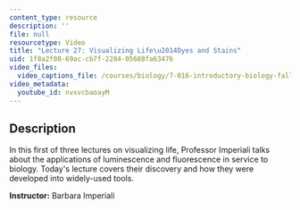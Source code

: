 ```yaml
---
content_type: resource
description: ''
file: null
resourcetype: Video
title: "Lecture 27: Visualizing Life\u2014Dyes and Stains"
uid: 1f8a2f08-69ac-cb7f-2284-05688fa63476
video_files:
  video_captions_file: /courses/biology/7-016-introductory-biology-fall-2018/lecture-videos/lecture-27-visualizing-life2014dyes-and-stains/nvxvcbaoayM.vtt
video_metadata:
  youtube_id: nvxvcbaoayM
---
```


Description
-----------

In this first of three lectures on visualizing life, Professor Imperiali talks about the applications of luminescence and fluorescence in service to biology. Today's lecture covers their discovery and how they were developed into widely-used tools.

**Instructor:** Barbara Imperiali